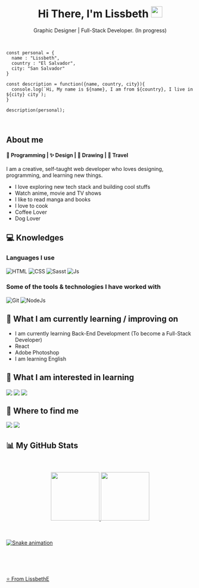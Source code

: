 <h1 align="center">Hi There, I'm Lissbeth <img src="https://raw.githubusercontent.com/verma-anushka/verma-anushka/master/gifs/wave.gif" width="30px"></h1>
<p align="center"> Graphic Designer |  Full-Stack Developer. (In progress)</p>

<br/>

```
const personal = {
  name : "Lissbeth",
  country : "El Salvador",
  city: "San Salvador"
}

const description = function({name, country, city}){
  console.log(`Hi, My name is ${name}, I am from ${country}, I live in ${city} city`);
}

description(personal);

```

<br/>
 
<div>

<!-- <img align="right" alt="lis-pic" height="180px" style="border-radius:10px;" src="https://cdn.picrew.me/shareImg/org/202212/707090_Et2iuWEQ.png"> -->

 ## About me
 
 <h4>
💙 Programming | ✨ Design | 🧡 Drawing | 🚀 Travel 
</h4>
 
 <p>I am a creative, self-taught web developer who loves designing, programming, and learning new things.</p>
 
 - I love exploring new tech stack and building cool stuffs
 - Watch anime, movie and TV shows
 - I like to read manga and books
 - I love to cook
 - Coffee Lover
 - Dog Lover
 
</div>

## 💻 Knowledges

### Languages I use

<div style="display: inline_block">
<img align="center" alt="HTML"  src="https://img.shields.io/badge/HTML5-E34F26?style=for-the-badge&logo=html5&logoColor=white">
<img align="center" alt="CSS" src="https://img.shields.io/badge/CSS3-1572B6?style=for-the-badge&logo=css3&logoColor=white">
<img align="center" alt="Sasst" src="https://img.shields.io/badge/Sass-CC6699?style=for-the-badge&logo=sass&logoColor=white">
<img align="center" alt="Js" src="https://img.shields.io/badge/JavaScript-F7DF1E?style=for-the-badge&logo=javascript&logoColor=black"> 
</div>

### Some of the tools & technologies I have worked with

<div style="display: inline_block">
<img align="center" alt="Git" src="https://img.shields.io/badge/GIT-E44C30?style=for-the-badge&logo=git&logoColor=white">
<img align="center" alt="NodeJs" src="https://img.shields.io/badge/Node.js-43853D?style=for-the-badge&logo=node.js&logoColor=white"> 
</div>


## 📖 What I am currently learning / improving on

- I am currently learning Back-End Development (To become a Full-Stack Developer)
- React
- Adobe Photoshop
- I am learning English



## 🎯 What I am interested in learning

<div style="display: inline_block">
<img align="center" src="https://img.shields.io/badge/Adobe%20Illustrator-FF9A00?style=for-the-badge&logo=adobe%20illustrator&logoColor=white" />
<img  align="center" src="https://img.shields.io/badge/Adobe%20InDesign-FF3366?style=for-the-badge&logo=Adobe%20InDesign&logoColor=white" />
<img align="center"  src="https://img.shields.io/badge/Figma-F24E1E?style=for-the-badge&logo=figma&logoColor=white">
</div>



## 🔎 Where to find me

<div style="display: inline_block"> 
  <a href = "mailto:lissbethescobar09@gmail.com"><img src="https://img.shields.io/badge/Gmail-D14836?style=for-the-badge&logo=gmail&logoColor=white" target="_blank"></a>
  <a href="https://www.linkedin.com/in/LissbethE/" target="_blank"><img src="https://img.shields.io/badge/LinkedIn-0077B5?style=for-the-badge&logo=linkedin&logoColor=white" target="_blank"></a> 
</div>

## 📊 My GitHub Stats

<br/>
<br/>

<div align="center">
  <a href="https://github.com/LissbethE">
  <img height="130em" src="https://github-readme-stats.vercel.app/api?username=LissbethE&show_icons=true&theme=radical&include_all_commits=true&count_private=true"/>
  <img height="130em" src="https://github-readme-stats.vercel.app/api/top-langs/?username=LissbethE&layout=compact&langs_count=7&theme=radical"/>
</div>

<br/>
<br/>

 ![Snake animation](https://github.com/LissbethE/LissbethE/blob/output/github-contribution-grid-snake.svg)

<br/>
<br/>
<br/>


⭐️ From [LissbethE](https://github.com/LissbethE)
